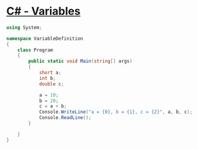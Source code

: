 # [C# - Variables](https://www.tutorialspoint.com/csharp/csharp_variables.htm)

```c#
using System;

namespace VariableDefinition
{
    class Program
    {
        public static void Main(string[] args)
        {
            short a;
            int b;
            double c;

            a = 10;
            b = 20;
            c = a + b;
            Console.WriteLine("a = {0}, b = {1}, c = {2}", a, b, c);
            Console.ReadLine();
        }

    }
}
```
